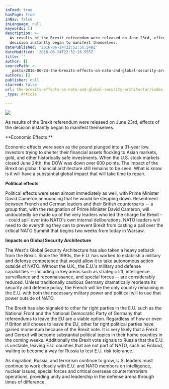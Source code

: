 ```yaml
---
inFeed: true
hasPage: true
inNav: false
inLanguage: null
keywords: []
description: >-
  As results of the Brexit referendum were released on June 23rd, effects of the
  decision instantly began to manifest themselves.
datePublished: '2016-06-24T22:52:56.548Z'
dateModified: '2016-06-24T22:52:16.955Z'
title: ''
author: []
sourcePath: >-
  _posts/2016-06-24-the-brexits-effects-on-nato-and-global-security-architectur.md
authors: []
publisher: null
starred: false
url: the-brexits-effects-on-nato-and-global-security-architectur/index.html
_type: Article

---
```

![](https://the-grid-user-content.s3-us-west-2.amazonaws.com/a9403f19-7aea-42a4-9a96-4a7a4bdcf770.jpg)

As results of the Brexit referendum were released on June 23rd, effects of the decision instantly began to manifest themselves.

**Economic Effects **

Economic effects were seen as the pound plunged into a 31-year low. Investors trying to shelter their financial assets flocking to Asian markets, gold, and other historically safe investments. When the U.S. stock markets closed June 24th, the DOW was down over 600 points. The impact of the Brexit on global financial architecture still remains to be seen. What is know is it will have a substantial global impact that will take time to repair. 

**Political effects**

Political effects were seen almost immediately as well, with Prime Minister David Cameron announcing that he would be stepping down. Resentment between French and German leaders and their British counterparts -- a group that, with the resignation of Prime Minister David Cameron, will undoubtedly be made up of the very leaders who led the charge for Brexit -- could spill over into NATO's own internal deliberations. NATO leaders will need to do everything they can to prevent Brexit from casting a pall over the critical NATO Summit that begins two weeks from today in Warsaw.

**Impacts on Global Security Architecture**

The West's Global Security Architecture has also taken a heavy setback from the Brexit. Since the 1990s, the E.U. has worked to establish a military and defense competence that would allow it to take autonomous action outside of NATO. Without the U.K., the E.U.'s military and defense capabilities -- including in key areas such as strategic lift, intelligence surveillance and reconnaissance, and special forces -- are considerably reduced. Unless traditionally cautious Germany dramatically reorients its security and defense policy, the French will be the only country remaining in the E.U. with both the necessary military power and political will to use that power outside of NATO.

The Brexit has also signaled to other far right parties in the E.U. such as the National Front and the National Democratic Party of Germany that referendums to leave the EU are a viable option. Regardless of how or even if Briton still choses to leave the EU, other far right political parties have gained momentum because of the Brexit vote. It is very likely that a Frexit and Gerexit will become substantial political topics in their home counties in the coming weeks. Additionally the Brexit vote signals to Russia that the E.U. is unstable, leaving E.U. counties that are not part of NATO, such as Finland, waiting to become a way for Russia to test E.U. risk tolerance.

As migration, Russia, and terrorism continue to grow, U.S. leaders must continue to work closely with E.U. and NATO members on intelligence, nuclear issues, special forces and critical overseas counterterrorism operations, providing unity and leadership in the defense arena through times of difference.